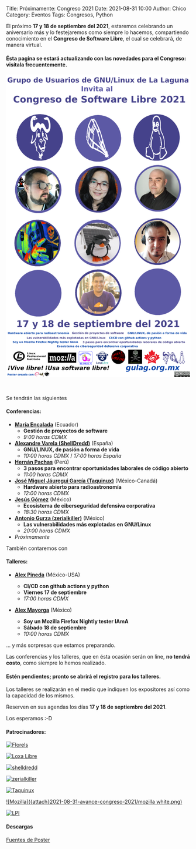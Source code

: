 Title: Próximamente: Congreso 2021
Date: 2021-08-31 10:00
Author:  Chico
Category: Eventos
Tags: Congresos, Python

El próximo **17 y 18 de septiembre del 2021**, estaremos celebrando un aniversario más y lo festejaremos como siempre lo hacemos, compartiendo conocimiento en el **Congreso de Software Libre**, el cual se celebrará, de manera virtual.

#### Ésta pagina se estará actualizando con las novedades para el Congreso: visítala frecuentemente.

<!-- break -->

[![poster Congreso 2021](https://github.com/GULAG/PosterCongreso2021/blob/main/Congreso_2021.png?raw=true)](https://github.com/GULAG/PosterCongreso2021/blob/main/Congreso_2021.png?raw=true)

<br/>

Se tendrán las siguientes

#### Conferencias:

* __[María Encalada](https://twitter.com/AniiEncalada)__ (Ecuador)
    * __Gestión de proyectos de software__
    * _9:00 horas CDMX_
* __[Alexandre Varela (ShellDredd)](https://www.twitch.tv/shelldredd)__ (España)
    * __GNU/LINUX, de pasión a forma de vida__
    * _10:00 horas CDMX_ / _17:00 horas España_
* __[Hernán Pachas](https://twitter.com/hernanpachas)__ (Perú)
    * __3 pasos para encontrar oportunidades laborales de código abierto__
    * _11:00 horas CDMX_
* __[José Miguel Jáuregui García (Taquinux)](https://www.linkedin.com/in/jmjaureguig)__ (México-Canadá)
    * __Hardware abierto para radioastronomía__
    * _12:00 horas CDMX_
* __[Jesús Gómez](https://twitter.com/gomezbjesus)__ (México)
    * __Ecosistema de ciberseguridad defensiva corporativa__
    * _18:30 horas CDMX_
* __[Antonio Gurza (zerialkiller)](https://www.youtube.com/zerialkiller)__ (México)
    * __Las vulnerabilidades más explotadas en GNU/Linux__
    * _20:00 horas CDMX_
* _Próximamente_

También contaremos con

#### Talleres:

* __[Alex Pineda](https://twitter.com/DeathScytheH)__ (México-USA)
    * __CI/CD con github actions y python__
    * __Viernes 17 de septiembre__
    * _17:00 horas CDMX_

* __[Alex Mayorga](https://twitter.com/alex_mayorga)__ (México)
    * __Soy un Mozilla Firefox Nightly tester IAmA__
    * __Sábado 18 de septiembre__
    * _10:00 horas CDMX_

... y más sorpresas que estamos preparando.

Las conferencias y los talleres, que en ésta ocasión serán on line, **no tendrá costo**, como siempre lo hemos realizado.

#### Estén pendientes; pronto se abrirá el registro para los talleres.

Los talleres se realizarán en el medio que indiquen los expositores así como la capacidad de los mismos.

Reserven en sus agendas los días **17 y 18 de septiembre del 2021**.

Los esperamos :-D

#### Patrocinadores:

[![Florels]({attach}2021-08-31-avance-congreso-2021/Perfumeria_Florels_blanco.png)]({attach}2021-08-31-avance-congreso-2021/Perfumeria_Florels_blanco.png)

[![Loxa Libre]({attach}2021-08-31-avance-congreso-2021/logo_loxa.png)](https://loxalibre.org/)

[![shelldredd]({attach}2021-08-31-avance-congreso-2021/ShellDredd_logo.png)](https://www.twitch.tv/shelldredd)

[![zerialkiller]({attach}2021-08-31-avance-congreso-2021/zk_s.jpg)](https://www.youtube.com/zerialkiller)

[![Taquinux]({attach}2021-08-31-avance-congreso-2021/cita-logo.jpg)](https://www.cita.utoronto.ca)

[![Mozilla]({attach}2021-08-31-avance-congreso-2021/mozilla white.png)](https://foundation.mozilla.org/en)

[![LPI]({attach}2021-08-31-avance-congreso-2021/LPI_Logo-Colour-White-Large.png)](https://www.lpi.org)

#### Descargas

[Fuentes de Poster](https://github.com/GULAG/PosterCongreso2021)
